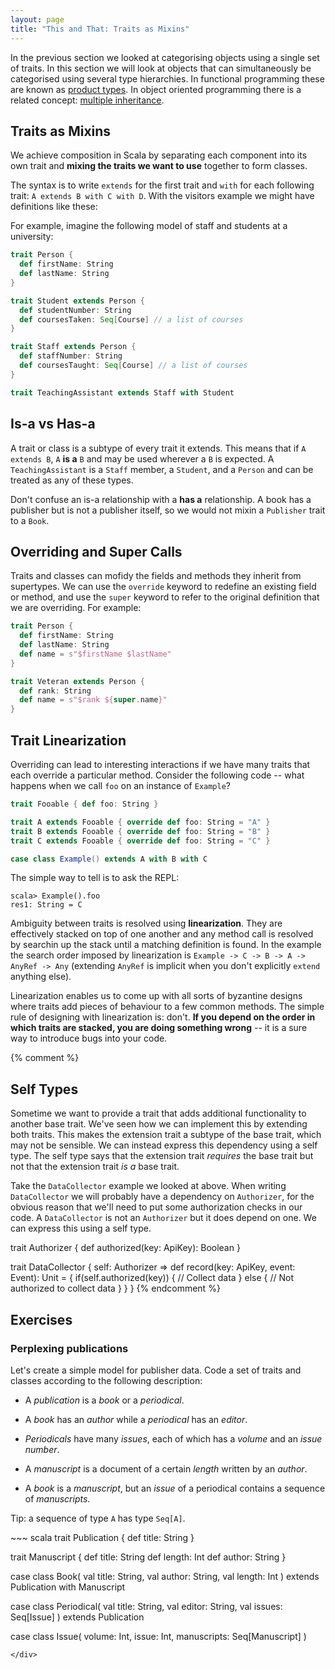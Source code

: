 ```yaml
---
layout: page
title: "This and That: Traits as Mixins"
---
```


In the previous section we looked at categorising objects using a single set of traits. In this section we will look at objects that can simultaneously be categorised using several type hierarchies. In functional programming these are known as [product types]. In object oriented programming there is a related concept: [multiple inheritance].

[product types]: http://en.wikipedia.org/wiki/Product_type
[multiple inheritance]: http://en.wikipedia.org/wiki/Multiple_inheritance

## Traits as Mixins

We achieve composition in Scala by separating each component into its own trait and **mixing the traits we want to use** together to form classes.

The syntax is to write `extends` for the first trait and `with` for each following trait: `A extends B with C with D`. With the visitors example we might have definitions like these:

For example, imagine the following model of staff and students at a university:

~~~ scala
trait Person {
  def firstName: String
  def lastName: String
}

trait Student extends Person {
  def studentNumber: String
  def coursesTaken: Seq[Course] // a list of courses
}

trait Staff extends Person {
  def staffNumber: String
  def coursesTaught: Seq[Course] // a list of courses
}

trait TeachingAssistant extends Staff with Student
~~~

## Is-a vs Has-a

A trait or class is a subtype of every trait it extends. This means that if `A extends B`, `A` **is a** `B` and may be used wherever a `B` is expected. A `TeachingAssistant` is a `Staff` member, a `Student`, and a `Person` and can be treated as any of these types.

Don't confuse an is-a relationship with a **has a** relationship. A book has a publisher but is not a publisher itself, so we would not mixin a `Publisher` trait to a `Book`.

## Overriding and Super Calls

Traits and classes can mofidy the fields and methods they inherit from supertypes. We can use the `override` keyword to redefine an existing field or method, and use the `super` keyword to refer to the original definition that we are overriding. For example:

~~~ scala
trait Person {
  def firstName: String
  def lastName: String
  def name = s"$firstName $lastName"
}

trait Veteran extends Person {
  def rank: String
  def name = s"$rank ${super.name}"
}
~~~

## Trait Linearization

Overriding can lead to interesting interactions if we have many traits that each override a particular method. Consider the following code -- what happens when we call `foo` on an instance of `Example`?

~~~ scala
trait Fooable { def foo: String }

trait A extends Fooable { override def foo: String = "A" }
trait B extends Fooable { override def foo: String = "B" }
trait C extends Fooable { override def foo: String = "C" }

case class Example() extends A with B with C
~~~

The simple way to tell is to ask the REPL:

~~~
scala> Example().foo
res1: String = C
~~~

Ambiguity between traits is resolved using **linearization**. They are effectively stacked on top of one another and any method call is resolved by searchin up the stack until a matching definition is found. In the example the search order imposed by linearization is `Example -> C -> B -> A -> AnyRef -> Any` (extending `AnyRef` is implicit when you don't explicitly `extend` anything else).

Linearization enables us to come up with all sorts of byzantine designs where traits add pieces of behaviour to a few common methods. The simple rule of designing with linearization is: don't. **If you depend on the order in which traits are stacked, you are doing something wrong** -- it is a sure way to introduce bugs into your code.

{% comment %}
## Self Types

Sometime we want to provide a trait that adds additional functionality to another base trait. We've seen how we can implement this by extending both traits. This makes the extension trait a subtype of the base trait, which may not be sensible. We can instead express this dependency using a self type. The self type says that the extension trait *requires* the base trait but not that the extension trait *is a* base trait.

Take the `DataCollector` example we looked at above. When writing `DataCollector` we will probably have a dependency on `Authorizer`, for the obvious reason that we'll need to put some authorization checks in our code. A `DataCollector` is not an `Authorizer` but it does depend on one. We can express this using a self type.

trait Authorizer {
  def authorized(key: ApiKey): Boolean
}

trait DataCollector { self: Authorizer =>
  def record(key: ApiKey, event: Event): Unit = {
    if(self.authorized(key)) {
      // Collect data
    } else {
      // Not authorized to collect data
    }
  }
}
{% endcomment %}

## Exercises

### Perplexing publications

Let's create a simple model for publisher data. Code a set of traits and classes according to the following description:

  - A *publication* is a *book* or a *periodical*.

  - A *book* has an *author* while a *periodical* has an *editor*.

  - *Periodicals* have many *issues*, each of which has  a *volume* and an *issue number*.

  - A *manuscript* is a document of a certain *length* written by an *author*.

  - A *book* is a *manuscript*, but an *issue* of a periodical contains a sequence of *manuscripts*.

Tip: a sequence of type `A` has type `Seq[A]`.

<div class="solution">
~~~ scala
trait Publication {
  def title: String
}

trait Manuscript {
  def title: String
  def length: Int
  def author: String
}

case class Book(
  val title: String,
  val author: String,
  val length: Int
) extends Publication with Manuscript

case class Periodical(
  val title: String,
  val editor: String,
  val issues: Seq[Issue]
) extends Publication

case class Issue(
  volume: Int,
  issue: Int,
  manuscripts: Seq[Manuscript]
)
~~~
</div>
